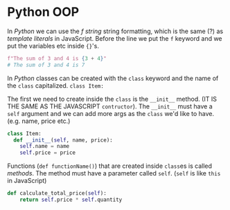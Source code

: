 <h1>Python OOP</h1>

In *Python* we can use the *f string* string formatting, which is the same (?) as *template literals* in JavaScript. Before the line we put the `f` keyword and we put the variables etc inside `{}`'s.
```py
f"The sum of 3 and 4 is {3 + 4}"
# The sum of 3 and 4 is 7
```

In *Python* classes can be created with the `class` keyword and the name of the `class` capitalized.
`class Item:`

The first we need to create inside the `class` is the `__init__` method. (IT IS THE SAME AS THE JAVASCRIPT `contructor`). The `__init__` must have a `self` argument and we can add more args as the `class` we'd like to have. (e.g. name, price etc.)
```py
class Item:
  def __init__(self, name, price):
    self.name = name
    self.price = price
```

Functions (`def functionName()`) that are created inside `class`es is called *methods*. The method must have a parameter called `self`. (`self` is like `this` in JavaScript)
```py
def calculate_total_price(self):
    return self.price * self.quantity
```